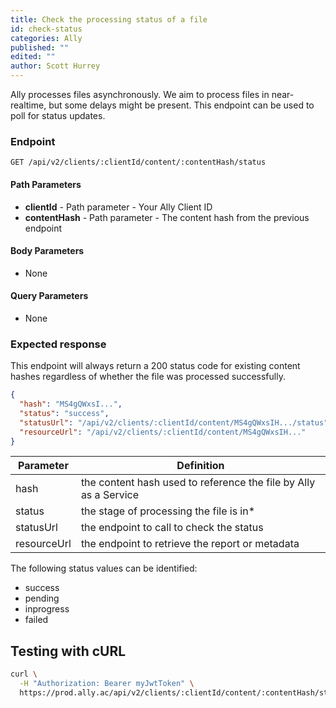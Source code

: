 ```yaml
---
title: Check the processing status of a file
id: check-status
categories: Ally
published: ""
edited: ""
author: Scott Hurrey
---
```


<VersioningTracker frontMatter={frontMatter}/>

Ally processes files asynchronously. We aim to process files in near-realtime, but some delays might be present. This endpoint can be used to poll for status updates.

### Endpoint

```http
GET /api/v2/clients/:clientId/content/:contentHash/status
```

#### Path Parameters

- **clientId** - Path parameter - Your Ally Client ID
- **contentHash** - Path parameter - The content hash from the previous endpoint

#### Body Parameters

- None

#### Query Parameters

- None

### Expected response

This endpoint will always return a 200 status code for existing content hashes regardless of whether the file was processed successfully.

```json
{
  "hash": "MS4gQWxsI...",
  "status": "success",
  "statusUrl": "/api/v2/clients/:clientId/content/MS4gQWxsIH.../status",
  "resourceUrl": "/api/v2/clients/:clientId/content/MS4gQWxsIH..."
}
```

| Parameter   | Definition                                                       |
| ----------- | ---------------------------------------------------------------- |
| hash        | the content hash used to reference the file by Ally as a Service |
| status      | the stage of processing the file is in\*                         |
| statusUrl   | the endpoint to call to check the status                         |
| resourceUrl | the endpoint to retrieve the report or metadata                  |

The following status values can be identified:

- success
- pending
- inprogress
- failed

## Testing with cURL

```bash
curl \
  -H "Authorization: Bearer myJwtToken" \
  https://prod.ally.ac/api/v2/clients/:clientId/content/:contentHash/status
```

<AuthorBox frontMatter={frontMatter}/>
